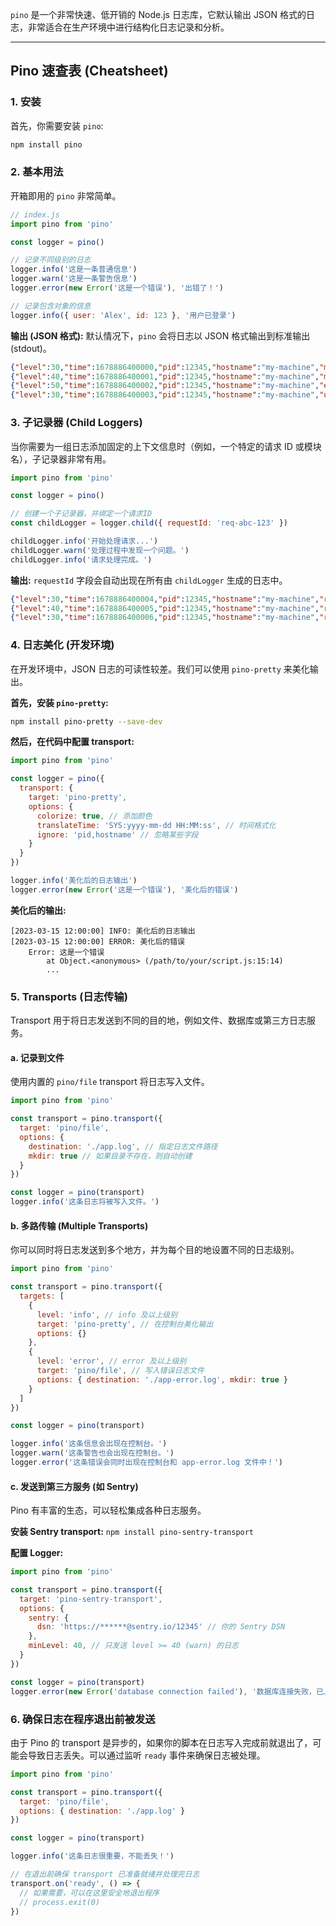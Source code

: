 
`pino` 是一个非常快速、低开销的 Node.js 日志库，它默认输出 JSON 格式的日志，非常适合在生产环境中进行结构化日志记录和分析。

---

## Pino 速查表 (Cheatsheet)

### 1. 安装

首先，你需要安装 `pino`:

```bash
npm install pino
```

### 2. 基本用法

开箱即用的 `pino` 非常简单。

```javascript
// index.js
import pino from 'pino'

const logger = pino()

// 记录不同级别的日志
logger.info('这是一条普通信息')
logger.warn('这是一条警告信息')
logger.error(new Error('这是一个错误'), '出错了！')

// 记录包含对象的信息
logger.info({ user: 'Alex', id: 123 }, '用户已登录')
```

**输出 (JSON 格式):**
默认情况下，`pino` 会将日志以 JSON 格式输出到标准输出 (stdout)。

```json
{"level":30,"time":1678886400000,"pid":12345,"hostname":"my-machine","msg":"这是一条普通信息"}
{"level":40,"time":1678886400001,"pid":12345,"hostname":"my-machine","msg":"这是一条警告信息"}
{"level":50,"time":1678886400002,"pid":12345,"hostname":"my-machine","err":{"type":"Error","message":"这是一个错误","stack":"..."},"msg":"出错了！"}
{"level":30,"time":1678886400003,"pid":12345,"hostname":"my-machine","user":"Alex","id":123,"msg":"用户已登录"}
```

### 3. 子记录器 (Child Loggers)

当你需要为一组日志添加固定的上下文信息时（例如，一个特定的请求 ID 或模块名），子记录器非常有用。

```javascript
import pino from 'pino'

const logger = pino()

// 创建一个子记录器，并绑定一个请求ID
const childLogger = logger.child({ requestId: 'req-abc-123' })

childLogger.info('开始处理请求...')
childLogger.warn('处理过程中发现一个问题。')
childLogger.info('请求处理完成。')
```

**输出:**
`requestId` 字段会自动出现在所有由 `childLogger` 生成的日志中。

```json
{"level":30,"time":1678886400004,"pid":12345,"hostname":"my-machine","requestId":"req-abc-123","msg":"开始处理请求..."}
{"level":40,"time":1678886400005,"pid":12345,"hostname":"my-machine","requestId":"req-abc-123","msg":"处理过程中发现一个问题。"}
{"level":30,"time":1678886400006,"pid":12345,"hostname":"my-machine","requestId":"req-abc-123","msg":"请求处理完成。"}
```

### 4. 日志美化 (开发环境)

在开发环境中，JSON 日志的可读性较差。我们可以使用 `pino-pretty` 来美化输出。

**首先，安装 `pino-pretty`:**

```bash
npm install pino-pretty --save-dev
```

**然后，在代码中配置 transport:**

```javascript
import pino from 'pino'

const logger = pino({
  transport: {
    target: 'pino-pretty',
    options: {
      colorize: true, // 添加颜色
      translateTime: 'SYS:yyyy-mm-dd HH:MM:ss', // 时间格式化
      ignore: 'pid,hostname' // 忽略某些字段
    }
  }
})

logger.info('美化后的日志输出')
logger.error(new Error('这是一个错误'), '美化后的错误')
```

**美化后的输出:**

```
[2023-03-15 12:00:00] INFO: 美化后的日志输出
[2023-03-15 12:00:00] ERROR: 美化后的错误
    Error: 这是一个错误
        at Object.<anonymous> (/path/to/your/script.js:15:14)
        ...
```

### 5. Transports (日志传输)

Transport 用于将日志发送到不同的目的地，例如文件、数据库或第三方日志服务。

#### a. 记录到文件

使用内置的 `pino/file` transport 将日志写入文件。

```javascript
import pino from 'pino'

const transport = pino.transport({
  target: 'pino/file',
  options: { 
    destination: './app.log', // 指定日志文件路径
    mkdir: true // 如果目录不存在，则自动创建
  }
})

const logger = pino(transport)
logger.info('这条日志将被写入文件。')
```

#### b. 多路传输 (Multiple Transports)

你可以同时将日志发送到多个地方，并为每个目的地设置不同的日志级别。

```javascript
import pino from 'pino'

const transport = pino.transport({
  targets: [
    {
      level: 'info', // info 及以上级别
      target: 'pino-pretty', // 在控制台美化输出
      options: {}
    },
    {
      level: 'error', // error 及以上级别
      target: 'pino/file', // 写入错误日志文件
      options: { destination: './app-error.log', mkdir: true }
    }
  ]
})

const logger = pino(transport)

logger.info('这条信息会出现在控制台。')
logger.warn('这条警告也会出现在控制台。')
logger.error('这条错误会同时出现在控制台和 app-error.log 文件中！')
```

#### c. 发送到第三方服务 (如 Sentry)

Pino 有丰富的生态，可以轻松集成各种日志服务。

**安装 Sentry transport:**
`npm install pino-sentry-transport`

**配置 Logger:**

```javascript
import pino from 'pino'

const transport = pino.transport({
  target: 'pino-sentry-transport',
  options: {
    sentry: {
      dsn: 'https://******@sentry.io/12345' // 你的 Sentry DSN
    },
    minLevel: 40, // 只发送 level >= 40 (warn) 的日志
  }
})

const logger = pino(transport)
logger.error(new Error('database connection failed'), '数据库连接失败，已上报Sentry')
```

### 6. 确保日志在程序退出前被发送

由于 Pino 的 transport 是异步的，如果你的脚本在日志写入完成前就退出了，可能会导致日志丢失。可以通过监听 `ready` 事件来确保日志被处理。

```javascript
import pino from 'pino'

const transport = pino.transport({
  target: 'pino/file',
  options: { destination: './app.log' }
})

const logger = pino(transport)

logger.info('这条日志很重要，不能丢失！')

// 在退出前确保 transport 已准备就绪并处理完日志
transport.on('ready', () => {
  // 如果需要，可以在这里安全地退出程序
  // process.exit(0)
})
```
